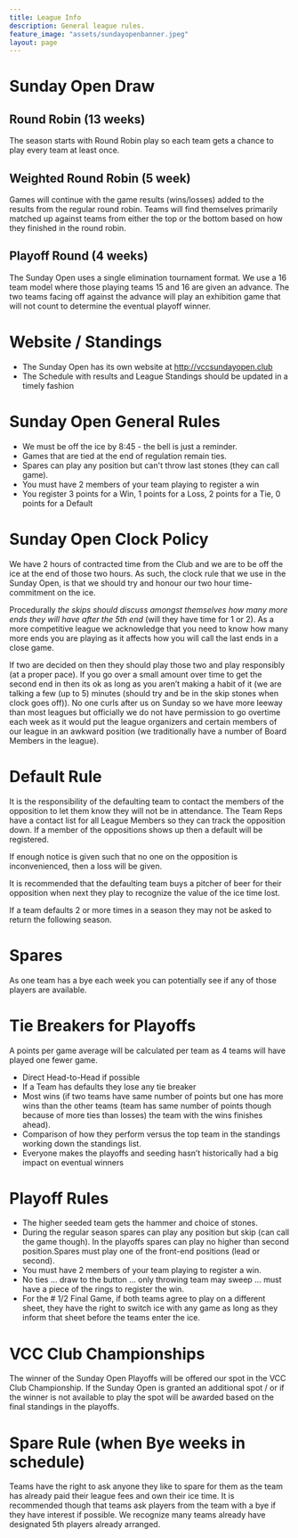 ```yaml
---
title: League Info
description: General league rules.
feature_image: "assets/sundayopenbanner.jpeg"
layout: page
---
```


# Sunday Open Draw

## Round Robin (13 weeks)
The season starts with Round Robin play so each team gets a chance to
play every team at least once.


## Weighted Round Robin (5 week)
Games will continue with the game results (wins/losses) added to the
results from the regular round robin. Teams will find themselves
primarily matched up against teams from either the top or the bottom
based on how they finished in the round robin.


## Playoff Round (4 weeks)
The Sunday Open uses a single elimination tournament format. We use a
16 team model where those playing teams 15 and 16 are given an
advance. The two teams facing off against the advance will play an
exhibition game that will not count to determine the eventual playoff
winner.


# Website / Standings
* The Sunday Open has its own website at http://vccsundayopen.club
* The Schedule with results and League Standings should be updated in a timely fashion


# Sunday Open General Rules
* We must be off the ice by 8:45 - the bell is just a reminder.
* Games that are tied at the end of regulation remain ties.
* Spares can play any position but can't throw last stones (they can call game).
* You must have 2 members of your team playing to register a win
* You register 3 points for a Win, 1 points for a Loss, 2 points for a Tie, 0 points for a Default

 
# Sunday Open Clock Policy

We have 2 hours of contracted time from the Club and we are to be off
the ice at the end of those two hours.  As such, the clock rule that
we use in the Sunday Open, is that we should try and honour our two
hour time-commitment on the ice.

Procedurally *the skips should discuss amongst themselves how many more
ends they will have after the 5th end* (will they have time for 1 or
2). As a more competitive league we acknowledge that you need to know
how many more ends you are playing as it affects how you will call the
last ends in a close game.

If two are decided on then they should play those two and play
responsibly (at a proper pace). If you go over a small amount over
time to get the second end in then its ok as long as you aren’t making
a habit of it (we are talking a few (up to 5) minutes (should try and
be in the skip stones when clock goes off)). No one curls after us on
Sunday so we have more leeway than most leagues but officially we do
not have permission to go overtime each week as it would put the
league organizers and certain members of our league in an awkward
position (we traditionally have a number of Board Members in the
league).

 

# Default Rule

It is the responsibility of the defaulting team to contact the members
of the opposition to let them know they will not be in attendance.
The Team Reps have a contact list for all League Members so they can
track the opposition down. If a member of the oppositions shows up
then a default will be registered.

If enough notice is given such that no one on the opposition is
inconvenienced, then a loss will be given.

It is recommended that the defaulting team buys a pitcher of beer for
their opposition when next they play to recognize the value of the ice
time lost.

If a team defaults 2 or more times in a season they may not be asked
to return the following season.


# Spares

As one team has a bye each week you can potentially see if any of those
players are available.


# Tie Breakers for Playoffs

A points per game average will be calculated per team as 4 teams will
have played one fewer game.

* Direct Head-to-Head if possible
* If a Team has defaults they lose any tie breaker
* Most wins (if two teams have same number of points but one has more
  wins than the other teams (team has same number of points though
  because of more ties than losses) the team with the wins finishes
  ahead).
* Comparison of how they perform versus the top team in the standings
  working down the standings list.
* Everyone makes the playoffs and seeding hasn’t historically had a big impact on eventual winners

 
# Playoff Rules
* The higher seeded team gets the hammer and choice of stones.
* During the regular season spares can play any position but skip (can
call the game though). In the playoffs spares can play no higher than
second position.Spares must play one of the front-end positions (lead
or second).
* You must have 2 members of your team playing to register a win.
* No ties … draw to the button … only throwing team may sweep … must have a piece of the rings to register the win.
* For the # 1/2 Final Game, if both teams agree to play on a different
  sheet, they have the right to switch ice with any game as long as
  they inform that sheet before the teams enter the ice.

 
# VCC Club Championships

The winner of the Sunday Open Playoffs will be offered our spot in the
VCC Club Championship. If the Sunday Open is granted an additional
spot / or if the winner is not available to play the spot will be
awarded based on the final standings in the playoffs.

 

# Spare Rule (when Bye weeks in schedule)

Teams have the right to ask anyone they like to spare for them as the
team has already paid their league fees and own their ice time. It is
recommended though that teams ask players from the team with a bye if
they have interest if possible. We recognize many teams already have
designated 5th players already arranged.
